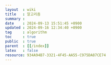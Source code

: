 ```yaml
---
layout  : wiki
title   : 알고리즘
summary :
date    : 2024-09-13 15:51:45 +0900
updated : 2024-09-16 12:34:40 +0900
tag     : algorithm
toc     : true
public  : true
parent  : [[/index]]
latex   : false
resource: 934A94B7-3321-4F45-AA55-C975DA87CE74
---
```

